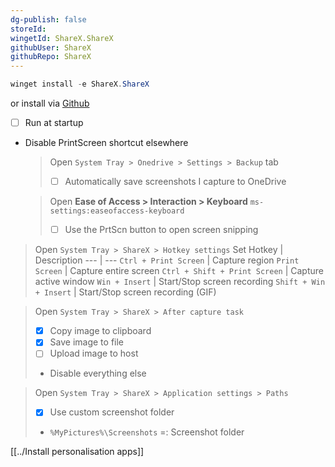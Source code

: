 ```yaml
---
dg-publish: false
storeId: 
wingetId: ShareX.ShareX
githubUser: ShareX
githubRepo: ShareX
---
```



```powershell
winget install -e ShareX.ShareX
```
or install via [Github](https://github.com/ShareX/ShareX/releases/latest)

- [ ] Run at startup

- Disable PrintScreen shortcut elsewhere
    > Open `System Tray > Onedrive > Settings > Backup` tab
    > - [ ] Automatically save screenshots I capture to OneDrive

    > Open **Ease of Access > Interaction > Keyboard**
    >     ```
    >     ms-settings:easeofaccess-keyboard
    >     ```
    > - [ ] Use the PrtScn button to open screen snipping

> Open `System Tray > ShareX > Hotkey settings`
> Set Hotkey | Description
> --- | ---
> `Ctrl + Print Screen` | Capture region
> `Print Screen` | Capture entire screen
> `Ctrl + Shift + Print Screen` | Capture active window
> `Win + Insert` | Start/Stop screen recording
> `Shift + Win + Insert` | Start/Stop screen recording (GIF)

> Open `System Tray > ShareX > After capture task`
>- [x] Copy image to clipboard
>- [x] Save image to file
>- [ ] Upload image to host
>- Disable everything else

> Open `System Tray > ShareX > Application settings > Paths`
>- [x] Use custom screenshot folder
>- `%MyPictures%\Screenshots` =: Screenshot folder

[[../Install personalisation apps]]